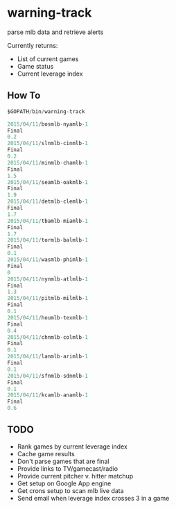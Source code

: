 # warning-track
parse mlb data and retrieve alerts

Currently returns:
* List of current games
* Game status
* Current leverage index

## How To
```go
$GOPATH/bin/warning-track

2015/04/11/bosmlb-nyamlb-1
Final
0.2
2015/04/11/slnmlb-cinmlb-1
Final
0.2
2015/04/11/minmlb-chamlb-1
Final
1.5
2015/04/11/seamlb-oakmlb-1
Final
1.9
2015/04/11/detmlb-clemlb-1
Final
1.7
2015/04/11/tbamlb-miamlb-1
Final
1.7
2015/04/11/tormlb-balmlb-1
Final
0.1
2015/04/11/wasmlb-phimlb-1
Final
0
2015/04/11/nynmlb-atlmlb-1
Final
1.3
2015/04/11/pitmlb-milmlb-1
Final
0.1
2015/04/11/houmlb-texmlb-1
Final
0.4
2015/04/11/chnmlb-colmlb-1
Final
0.1
2015/04/11/lanmlb-arimlb-1
Final
0.1
2015/04/11/sfnmlb-sdnmlb-1
Final
0.1
2015/04/11/kcamlb-anamlb-1
Final
0.6
```

## TODO

* Rank games by current leverage index
* Cache game results
* Don't parse games that are final
* Provide links to TV/gamecast/radio
* Provide current pitcher v. hitter matchup
* Get setup on Google App engine
* Get crons setup to scan mlb live data
* Send email when leverage index crosses 3 in a game
